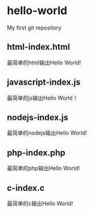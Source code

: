 # hello-world
My first git repository
## html-index.html
最简单的html输出Hello World!
## javascript-index.js
最简单的js输出Hello World！
## nodejs-index.js
最简单的nodejs输出Hello World!
## php-index.php
最简单的php输出Hello World!
## c-index.c
最简单的c输出Hello World!
